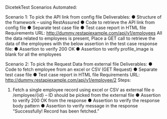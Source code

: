 DicetekTest
Scenarios Automated:

Scenario 1: To pick the API link from config file
Deliverables:
● Structure of the framework – using RestAssured
● Code to retrieve the API link from config file
● Separate test case file
● Test case report in HTML file
Requirements
URL: http://dummy.restapiexample.com/api/v1/employees
All the data related to employees is present, Place a GET call to retrieve the data of the employees
with the below assertion in the test case response file:
● Assertion to verify 200 OK
● Assertion to verify profile_image is blank for all the employees

Scenario 2: To pick the Request Data from external file
Deliverables:
● Code to fetch employee from an excel or CSV (GET Request)
● Separate test case file
● Test case report in HTML file
Requirements
URL: http://dummy.restapiexample.com/api/v1/employee/2
Steps:
1) Fetch a single employee record using excel or CSV as external file
o /employee/{id} – ID should be picked from the external file
● Assertion to verify 200 OK from the response
● Assertion to verify the response body pattern
● Assertion to verify message in the response “Successfully! Record has been fetched.”
